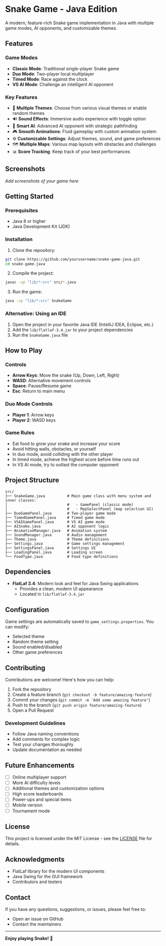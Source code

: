 # Snake Game - Java Edition

A modern, feature-rich Snake game implementation in Java with multiple game modes, AI opponents, and customizable themes.

## Features

### Game Modes
- **Classic Mode**: Traditional single-player Snake game
- **Duo Mode**: Two-player local multiplayer
- **Timed Mode**: Race against the clock
- **VS AI Mode**: Challenge an intelligent AI opponent

### Key Features
- 🎨 **Multiple Themes**: Choose from various visual themes or enable random themes
- 🔊 **Sound Effects**: Immersive audio experience with toggle option
- 🤖 **Smart AI**: Advanced AI opponent with strategic pathfinding
- 🎮 **Smooth Animations**: Fluid gameplay with custom animation system
- ⚙️ **Customizable Settings**: Adjust themes, sound, and game preferences
- 🗺️ **Multiple Maps**: Various map layouts with obstacles and challenges
- 📊 **Score Tracking**: Keep track of your best performances

## Screenshots

*Add screenshots of your game here*

## Getting Started

### Prerequisites
- Java 8 or higher
- Java Development Kit (JDK)

### Installation

1. Clone the repository:
```bash
git clone https://github.com/yourusername/snake-game-java.git
cd snake-game-java
```

2. Compile the project:
```bash
javac -cp "lib/*:src" src/*.java
```

3. Run the game:
```bash
java -cp "lib/*:src" SnakeGame
```

### Alternative: Using an IDE

1. Open the project in your favorite Java IDE (IntelliJ IDEA, Eclipse, etc.)
2. Add the `lib/flatlaf-3.4.jar` to your project dependencies
3. Run the `SnakeGame.java` file

## How to Play

### Controls
- **Arrow Keys**: Move the snake (Up, Down, Left, Right)
- **WASD**: Alternative movement controls
- **Space**: Pause/Resume game
- **Esc**: Return to main menu

### Duo Mode Controls
- **Player 1**: Arrow keys
- **Player 2**: WASD keys

### Game Rules
- Eat food to grow your snake and increase your score
- Avoid hitting walls, obstacles, or yourself
- In duo mode, avoid colliding with the other player
- In timed mode, achieve the highest score before time runs out
- In VS AI mode, try to outlast the computer opponent

## Project Structure

```
src/
├── SnakeGame.java          # Main game class with menu system and inner classes:
│                           #   - GamePanel (classic mode)
│                           #   - MapSelectPanel (map selection UI)
├── DuoGamePanel.java       # Two-player game mode
├── TimedGamePanel.java     # Timed game mode
├── VSAIGamePanel.java      # VS AI game mode
├── AISnake.java            # AI opponent logic
├── AnimationManager.java   # Animation system
├── SoundManager.java       # Audio management
├── Theme.java              # Theme definitions
├── Settings.java           # Game settings management
├── SettingsPanel.java      # Settings UI
├── LoadingPanel.java       # Loading screen
└── FoodType.java           # Food type definitions
```

## Dependencies

- **FlatLaf 3.4**: Modern look and feel for Java Swing applications
  - Provides a clean, modern UI appearance
  - Located in `lib/flatlaf-3.4.jar`

## Configuration

Game settings are automatically saved to `game_settings.properties`. You can modify:
- Selected theme
- Random theme setting
- Sound enabled/disabled
- Other game preferences

## Contributing

Contributions are welcome! Here's how you can help:

1. Fork the repository
2. Create a feature branch (`git checkout -b feature/amazing-feature`)
3. Commit your changes (`git commit -m 'Add some amazing feature'`)
4. Push to the branch (`git push origin feature/amazing-feature`)
5. Open a Pull Request

### Development Guidelines
- Follow Java naming conventions
- Add comments for complex logic
- Test your changes thoroughly
- Update documentation as needed

## Future Enhancements

- [ ] Online multiplayer support
- [ ] More AI difficulty levels
- [ ] Additional themes and customization options
- [ ] High score leaderboards
- [ ] Power-ups and special items
- [ ] Mobile version
- [ ] Tournament mode

## License

This project is licensed under the MIT License - see the [LICENSE](LICENSE) file for details.

## Acknowledgments

- FlatLaf library for the modern UI components
- Java Swing for the GUI framework
- Contributors and testers

## Contact

If you have any questions, suggestions, or issues, please feel free to:
- Open an issue on GitHub
- Contact the maintainers

---

**Enjoy playing Snake! 🐍**